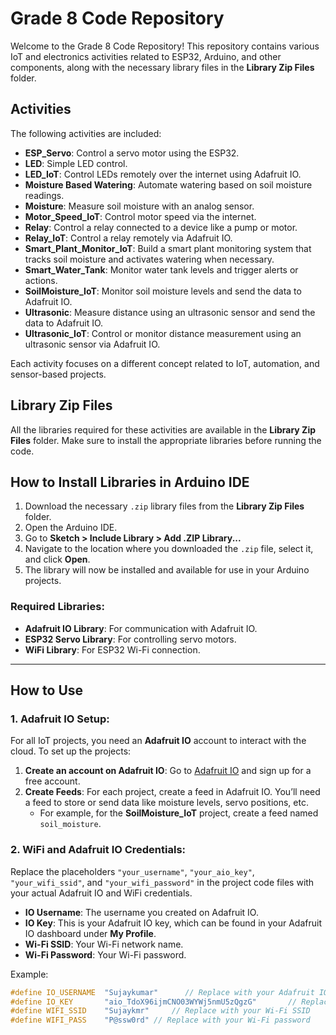# Grade 8 Code Repository

Welcome to the Grade 8 Code Repository! This repository contains various IoT and electronics activities related to ESP32, Arduino, and other components, along with the necessary library files in the **Library Zip Files** folder.

## Activities

The following activities are included:

- **ESP_Servo**: Control a servo motor using the ESP32.
- **LED**: Simple LED control.
- **LED_IoT**: Control LEDs remotely over the internet using Adafruit IO.
- **Moisture Based Watering**: Automate watering based on soil moisture readings.
- **Moisture**: Measure soil moisture with an analog sensor.
- **Motor_Speed_IoT**: Control motor speed via the internet.
- **Relay**: Control a relay connected to a device like a pump or motor.
- **Relay_IoT**: Control a relay remotely via Adafruit IO.
- **Smart_Plant_Monitor_IoT**: Build a smart plant monitoring system that tracks soil moisture and activates watering when necessary.
- **Smart_Water_Tank**: Monitor water tank levels and trigger alerts or actions.
- **SoilMoisture_IoT**: Monitor soil moisture levels and send the data to Adafruit IO.
- **Ultrasonic**: Measure distance using an ultrasonic sensor and send the data to Adafruit IO.
- **Ultrasonic_IoT**: Control or monitor distance measurement using an ultrasonic sensor via Adafruit IO.

Each activity focuses on a different concept related to IoT, automation, and sensor-based projects.

## Library Zip Files

All the libraries required for these activities are available in the **Library Zip Files** folder. Make sure to install the appropriate libraries before running the code.

## How to Install Libraries in Arduino IDE

1. Download the necessary `.zip` library files from the **Library Zip Files** folder.
2. Open the Arduino IDE.
3. Go to **Sketch > Include Library > Add .ZIP Library...**
4. Navigate to the location where you downloaded the `.zip` file, select it, and click **Open**.
5. The library will now be installed and available for use in your Arduino projects.

### Required Libraries:
- **Adafruit IO Library**: For communication with Adafruit IO.
- **ESP32 Servo Library**: For controlling servo motors.
- **WiFi Library**: For ESP32 Wi-Fi connection.

---

## How to Use

### 1. **Adafruit IO Setup**:

For all IoT projects, you need an **Adafruit IO** account to interact with the cloud. To set up the projects:

1. **Create an account on Adafruit IO**: Go to [Adafruit IO](https://io.adafruit.com/) and sign up for a free account.
2. **Create Feeds**: For each project, create a feed in Adafruit IO. You’ll need a feed to store or send data like moisture levels, servo positions, etc.
   - For example, for the **SoilMoisture_IoT** project, create a feed named `soil_moisture`.

### 2. **WiFi and Adafruit IO Credentials**:

Replace the placeholders `"your_username"`, `"your_aio_key"`, `"your_wifi_ssid"`, and `"your_wifi_password"` in the project code files with your actual Adafruit IO and WiFi credentials.

- **IO Username**: The username you created on Adafruit IO.
- **IO Key**: This is your Adafruit IO key, which can be found in your Adafruit IO dashboard under **My Profile**.
- **Wi-Fi SSID**: Your Wi-Fi network name.
- **Wi-Fi Password**: Your Wi-Fi password.

Example:

```cpp
#define IO_USERNAME  "Sujaykumar"      // Replace with your Adafruit IO username
#define IO_KEY       "aio_TdoX96ijmCNO03WYWj5nmU5zQgzG"       // Replace with your Adafruit IO key
#define WIFI_SSID    "Sujaykmr"     // Replace with your Wi-Fi SSID
#define WIFI_PASS    "P@ssw0rd" // Replace with your Wi-Fi password
